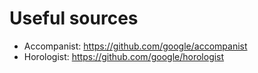 # Useful sources

* Accompanist: https://github.com/google/accompanist
* Horologist: https://github.com/google/horologist